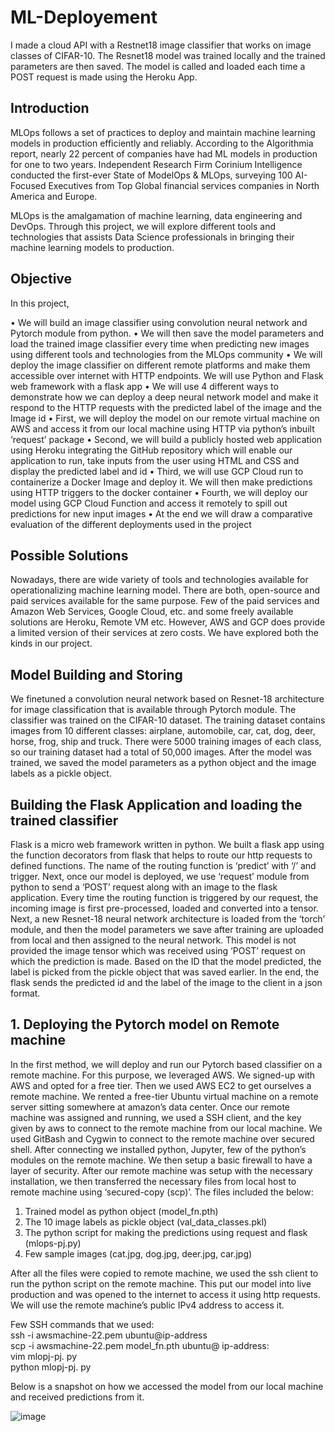 # ML-Deployement


I made a cloud API with a Restnet18 image classifier that works on image classes of CIFAR-10. The Resnet18 model was trained locally and the trained parameters are then saved. The model is called and loaded each time a POST request is made using the Heroku App.

## Introduction
MLOps follows a set of practices to deploy and maintain machine learning models in production efficiently and reliably. According to the Algorithmia report, nearly 22 percent of companies have had ML models in production for one to two years. Independent Research Firm Corinium Intelligence conducted the first-ever State of ModelOps & MLOps, surveying 100 AI-Focused Executives from Top Global financial services companies in North America and Europe.

MLOps is the amalgamation of machine learning, data engineering and DevOps. Through this project, we will explore different tools and technologies that assists Data Science professionals in bringing their machine learning models to production.

## Objective 

In this project,

•	We will build an image classifier using convolution neural network and Pytorch module from python. 
•	We will then save the model parameters and load the trained image classifier every time when predicting  new images using different tools and technologies from the MLOps community
•	We will deploy the image classifier on different remote platforms and make them accessible over internet with HTTP endpoints. We will use Python and Flask web framework with a flask app
•	We will use 4 different ways to demonstrate how we can deploy a deep neural network  model and make it respond to the HTTP requests with the predicted label of the image and the Image id
•	First, we will deploy the model on our remote virtual machine on AWS and access it from our local machine using HTTP via python’s inbuilt ‘request’ package
•	Second, we will build a publicly hosted web application using Heroku integrating the GitHub repository which will enable our application to run, take inputs from the user using HTML and CSS and display the predicted label and id
•	Third, we will use GCP Cloud run to containerize a Docker Image and deploy it. We will then make predictions using HTTP triggers to the docker container
•	Fourth, we will deploy our model using GCP Cloud Function and access it remotely to spill out predictions for new input images 
•	At the end we will draw a comparative evaluation of the different deployments used in the project

## Possible Solutions
Nowadays, there are wide variety of tools and technologies available for operationalizing machine learning model. There are both, open-source and paid services available for the same purpose. Few of the paid services and Amazon Web Services, Google Cloud, etc. and some freely available solutions are Heroku, Remote VM etc. However, AWS and GCP does provide a limited version of their services at zero costs. We have explored both the kinds in our project.  

## Model Building and Storing

We finetuned a convolution neural network based on Resnet-18 architecture for image classification that is available through Pytorch module. The classifier was trained on the CIFAR-10 dataset. The training dataset contains images from 10 different classes: airplane, automobile, car, cat, dog, deer, horse, frog, ship and truck. There were 5000 training images of each class, so our training dataset had a total of 50,000 images. After the model was trained, we saved the model parameters as a python object and the image labels as a pickle object.   


## Building the Flask Application and loading the trained classifier
Flask is a micro web framework written in python. We built a flask app using the function decorators from flask that helps to route our http requests to defined functions. The name of the routing function is ‘predict’ with ‘/’ and trigger. Next, once our model is deployed, we use ‘request’ module from python to send a ‘POST’ request along with an image to the flask application. Every time the routing function is triggered by our request, the incoming image is first pre-processed, loaded and converted into a tensor. Next, a new Resnet-18 neural network architecture is loaded from the ‘torch’ module, and then the model parameters we save after training are uploaded from local and then assigned to the neural network. This model is not provided the image tensor which was received using ‘POST’ request on which the prediction is made. Based on the ID that the model predicted, the label is picked from the pickle object that was saved earlier. In the end, the flask sends the predicted id and the label of the image to the client in a json format.

## 1.	Deploying the Pytorch model on Remote machine

In the first method, we will deploy and run our Pytorch based classifier on a remote machine. For this purpose, we leveraged AWS. We signed-up with AWS and opted for a free tier. Then we used AWS EC2 to get ourselves a remote machine. We rented a free-tier Ubuntu virtual machine on a remote server sitting somewhere at amazon’s data center. Once our remote machine was assigned and running, we used a SSH client, and the key given by aws to connect to the remote machine from our local machine. We used GitBash and Cygwin to connect to the remote machine over secured shell. After connecting we installed python, Jupyter, few of the python’s modules on the remote machine. We then setup a basic firewall to have a layer of security. 
After our remote machine was setup with the necessary installation, we then transferred the necessary files from local host to remote machine using ‘secured-copy (scp)’. The files included the below:

1.	Trained model as python object (model_fn.pth)
2.	The 10 image labels as pickle object (val_data_classes.pkl)
3.	The python script for making the predictions using request and flask (mlops-pj.py)
4.	Few sample images (cat.jpg, dog.jpg, deer.jpg, car.jpg)

After all the files were copied to remote machine, we used the ssh client to run the python script on the remote machine. This put our model into live production and was opened to the internet to access it using http requests. We will use the remote machine’s public IPv4 address to access it.

Few SSH commands that we used:<br>
ssh -i awsmachine-22.pem ubuntu@ip-address<br>
scp -i awsmachine-22.pem model_fn.pth ubuntu@ ip-address:<br>
vim mlopj-pj. py <br>
python mlopj-pj. py<br>

Below is a snapshot on how we accessed the model from our local machine and received predictions  from it.

![image](https://user-images.githubusercontent.com/35283246/163793952-35c873c5-2cde-45ba-a799-85982063d264.png)


